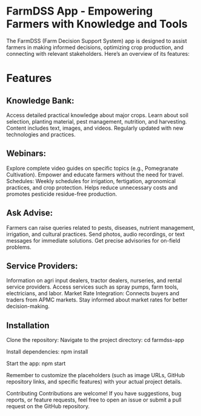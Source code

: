 # FarmDSS App - Empowering Farmers with Knowledge and Tools

The FarmDSS (Farm Decision Support System) app is designed to assist farmers in making informed decisions, optimizing crop production, and connecting with relevant stakeholders. Here’s an overview of its features:

# Features

## Knowledge Bank:

   Access detailed practical knowledge about major crops.
   Learn about soil selection, planting material, pest management, nutrition, and harvesting.
   Content includes text, images, and videos.
   Regularly updated with new technologies and practices.
   
## Webinars:

   Explore complete video guides on specific topics (e.g., Pomegranate Cultivation).
   Empower and educate farmers without the need for travel.
   Schedules:
   Weekly schedules for irrigation, fertigation, agronomical practices, and crop protection.
   Helps reduce unnecessary costs and promotes pesticide residue-free production.
   
## Ask Advise:

   Farmers can raise queries related to pests, diseases, nutrient management, irrigation, and cultural practices.
   Send photos, audio recordings, or text messages for immediate solutions.
   Get precise advisories for on-field problems.
   
## Service Providers:

   Information on agri input dealers, tractor dealers, nurseries, and rental service providers.
   Access services such as spray pumps, farm tools, electricians, and labor.
   Market Rate Integration:
   Connects buyers and traders from APMC markets.
   Stay informed about market rates for better decision-making.
   
## Installation

Clone the repository:
Navigate to the project directory:
cd farmdss-app

Install dependencies:
npm install

Start the app:
npm start

Remember to customize the placeholders (such as image URLs, GitHub repository links, and specific features) with your actual project details.

Contributing
Contributions are welcome! If you have suggestions, bug reports, or feature requests, feel free to open an issue or submit a pull request on the GitHub repository.
